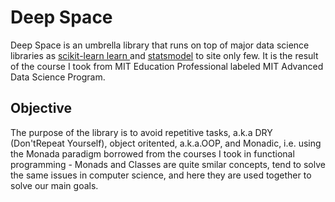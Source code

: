 <H1> Deep Space </H1>

Deep Space is an umbrella library that runs on top of major data science libraries as <a href="https://scikit-learn.org/"> scikit-learn learn </a> and <a href="https://www.statsmodels.org/">statsmodel<a> to site only few.
It is the result of the course I took from MIT Education Professional labeled MIT Advanced Data Science Program.

<h2>Objective</h2>
The purpose of the library is to avoid repetitive tasks, a.k.a DRY (Don'tRepeat Yourself), object oritented, a.k.a.OOP, and Monadic, i.e. using the Monada paradigm borrowed from the courses I took in functional programming - Monads and Classes are quite smilar concepts, tend to solve the same issues in computer science, and here they are used together to solve our main goals.


